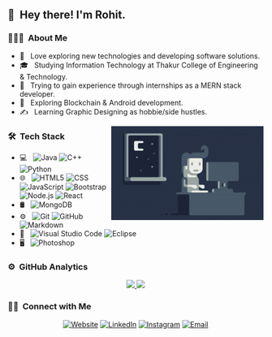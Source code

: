 <!-- <img src="https://raw.githubusercontent.com/AVS1508/AVS1508/master/assets/Aditya%20Vikram%20Singh%20Banner.png"> -->

## 👋 &nbsp;Hey there! I'm Rohit.

### 👨🏻‍💻 &nbsp;About Me

- 🤔 &nbsp; Love exploring new technologies and developing software solutions.
- 🎓 &nbsp; Studying Information Technology at Thakur College of Engineering & Technology.
- 💼 &nbsp; Trying to gain experience through internships as a MERN stack developer.
- 🌱 &nbsp; Exploring Blockchain & Android development.
- ✍️ &nbsp; Learning Graphic Designing as hobbie/side hustles.


<img alt="Night Coding" src="https://raw.githubusercontent.com/AVS1508/AVS1508/master/assets/Night-Coding.gif" align="right"/>

### 🛠 &nbsp;Tech Stack

- 💻 &nbsp;
  ![Java](https://img.shields.io/badge/-Java-333333?style=flat&logo=Java&logoColor=007396)
  ![C++](https://img.shields.io/badge/-C++-333333?style=flat&logo=C%2B%2B&logoColor=00599C)
  ![Python](https://img.shields.io/badge/-Python-333333?style=flat&logo=python)
- 🌐 &nbsp;
  ![HTML5](https://img.shields.io/badge/-HTML5-333333?style=flat&logo=HTML5)
  ![CSS](https://img.shields.io/badge/-CSS-333333?style=flat&logo=CSS3&logoColor=1572B6)
  ![JavaScript](https://img.shields.io/badge/-JavaScript-333333?style=flat&logo=javascript)
  ![Bootstrap](https://img.shields.io/badge/-Bootstrap-333333?style=flat&logo=bootstrap&logoColor=563D7C)
  ![Node.js](https://img.shields.io/badge/-Node.js-333333?style=flat&logo=node.js)
  ![React](https://img.shields.io/badge/-React-333333?style=flat&logo=react)
- 🛢 &nbsp;
  ![MongoDB](https://img.shields.io/badge/-MongoDB-333333?style=flat&logo=mongodb)
- ⚙️ &nbsp;
  ![Git](https://img.shields.io/badge/-Git-333333?style=flat&logo=git)
  ![GitHub](https://img.shields.io/badge/-GitHub-333333?style=flat&logo=github)
  ![Markdown](https://img.shields.io/badge/-Markdown-05122A?style=flat&logo=markdown)
- 🔧 &nbsp;
  ![Visual Studio Code](https://img.shields.io/badge/-Visual%20Studio%20Code-333333?style=flat&logo=visual-studio-code&logoColor=007ACC)
  ![Eclipse](https://img.shields.io/badge/-Eclipse-333333?style=flat&logo=eclipse-ide&logoColor=2C2255)
- 🖥 &nbsp;
  ![Photoshop](https://img.shields.io/badge/-Photoshop-333333?style=flat&logo=adobe-photoshop)

### ⚙️ &nbsp;GitHub Analytics

<p align="center">
<a href="https://github.com/rohitt18">
  <img height="180em" src="https://github-readme-stats-eight-theta.vercel.app/api?username=rohitt18&show_icons=true&theme=algolia&include_all_commits=true&count_private=true"/>
  <img height="180em" src="https://github-readme-stats-eight-theta.vercel.app/api/top-langs/?username=rohitt18&layout=compact&langs_count=8&theme=algolia"/>
</a>
</p>

### 🤝🏻 &nbsp;Connect with Me

<p align="center">
<a href=""><img alt="Website" src="https://img.shields.io/badge/Website-www.rohitgupta.com-blue?style=flat-square&logo=google-chrome"></a>
<a href="https://www.linkedin.com/in/rohit-gupta-3b48261b9/"><img alt="LinkedIn" src="https://img.shields.io/badge/LinkedIn-Rohit%20Gupta-blue?style=flat-square&logo=linkedin"></a>
<a href="https://www.instagram.com/_rohittg/"><img alt="Instagram" src="https://img.shields.io/badge/Instagram-_rohittg-blue?style=flat-square&logo=instagram"></a>
<a href="mailto:rohitgupta9769@gmail.com"><img alt="Email" src="https://img.shields.io/badge/Email-rohitgupta9769@gmail.com-blue?style=flat-square&logo=gmail"></a>
</p>

